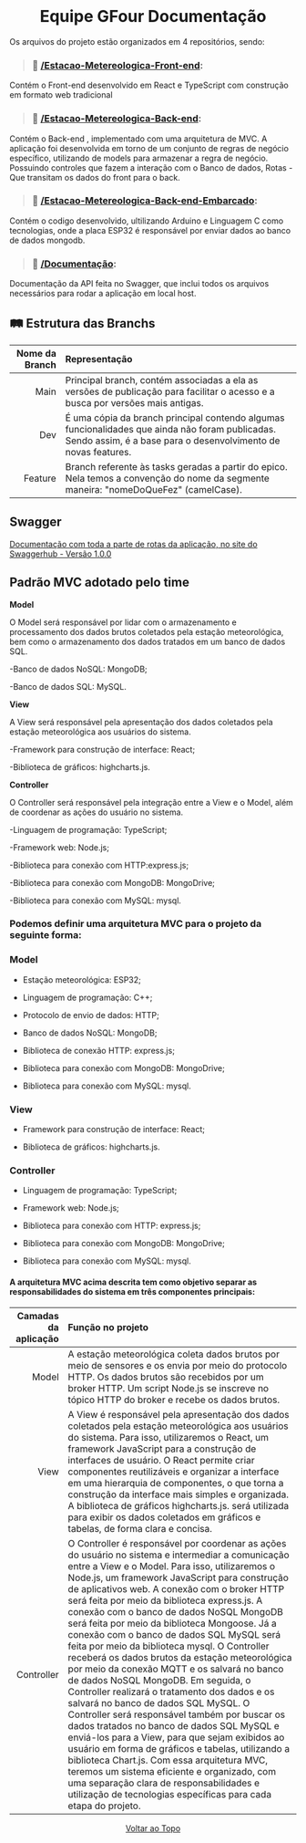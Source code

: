 <br id="topo">
<h1 align = "center"> Equipe GFour Documentação</h1>
<p align = "center">

Os arquivos do projeto estão organizados em 4 repositórios, sendo: 
 

> ### 📁 <a href="https://github.com/EquipeGfour/Estacao-Metereologica-Front-end">/Estacao-Metereologica-Front-end</a>:
Contém o Front-end desenvolvido em React e TypeScript com construção em formato web tradicional

> ### 📁 <a href="https://github.com/EquipeGfour/Estacao-Metereologica-Back-end">/Estacao-Metereologica-Back-end</a>:
Contém o Back-end , implementado com uma arquitetura de MVC. 
A aplicação foi desenvolvida em torno de um conjunto de regras de negócio específico, utilizando de models para armazenar a regra de negócio. Possuindo controles que fazem a interação com o Banco de dados, Rotas - Que transitam os dados do front para o back.

> ### 📁 <a href="https://github.com/EquipeGfour/Estacao-Metereologica-Back-end-Embarcado">/Estacao-Metereologica-Back-end-Embarcado</a>:
Contém o codigo desenvolvido, ultilizando Arduino e Linguagem C como tecnologias, onde a placa ESP32 é responsável por enviar dados ao banco de dados mongodb.
 
> ### 📁 <a href="https://github.com/EquipeGfour/API-4SemestreDSM-EstacaoMeteorologica">/Documentação</a>:
Documentação da API feita no Swagger, que inclui todos os arquivos necessários para rodar a aplicação em local host.


## :railway_track: Estrutura das Branchs

<div>
  
| Nome da Branch | Representação
| ---------------------: | :--------------------- | 
| Main | Principal branch, contém associadas a ela as versões de publicação para facilitar o acesso e a busca por versões mais antigas. |
| Dev | É uma cópia da branch principal contendo algumas funcionalidades que ainda não foram publicadas. Sendo assim, é a base para o desenvolvimento de novas features. |
| Feature | Branch referente às tasks geradas a partir do epico. Nela temos a convenção do nome da segmente maneira: "nomeDoQueFez" (camelCase). |

 
 ## Swagger
   
 [Documentação com toda a parte de rotas da aplicação, no site do Swaggerhub - Versão 1.0.0](https://app.swaggerhub.com/apis-docs/VINIZEUS2002/api-tec_sus/1.0.0)

 ## Padrão MVC adotado pelo time

<b>Model</b>
  
O Model será responsável por lidar com o armazenamento e processamento dos dados brutos coletados pela estação meteorológica, bem como o armazenamento dos dados tratados em um banco de dados SQL.
 
 -Banco de dados NoSQL: MongoDB;
 
 -Banco de dados SQL: MySQL.

<b>View</b>

A View será responsável pela apresentação dos dados coletados pela estação meteorológica aos usuários do sistema.
 
 -Framework para construção de interface: React;
 
 -Biblioteca de gráficos: highcharts.js.

<b>Controller</b>

O Controller será responsável pela integração entre a View e o Model, além de coordenar as ações do usuário no sistema.

  -Linguagem de programação: TypeScript;

  -Framework web: Node.js;

  -Biblioteca para conexão com HTTP:express.js;

  -Biblioteca para conexão com MongoDB: MongoDrive;

  -Biblioteca para conexão com MySQL: mysql.

### Podemos definir uma arquitetura MVC para o projeto da seguinte forma:

### Model

 - Estação meteorológica: ESP32;
 
 - Linguagem de programação: C++;
 
 - Protocolo de envio de dados: HTTP;
 
 - Banco de dados NoSQL: MongoDB;
 
 - Biblioteca de conexão HTTP: express.js;
 
 - Biblioteca para conexão com MongoDB: MongoDrive;
 
 - Biblioteca para conexão com MySQL: mysql.

### View

 - Framework para construção de interface: React;
 
 - Biblioteca de gráficos: highcharts.js.

### Controller

 - Linguagem de programação: TypeScript;
 
 - Framework web: Node.js;
 
 - Biblioteca para conexão com HTTP: express.js;
 
 - Biblioteca para conexão com MongoDB: MongoDrive;
 
 - Biblioteca para conexão com MySQL: mysql.

#### A arquitetura MVC acima descrita tem como objetivo separar as responsabilidades do sistema em três componentes principais:

 | Camadas da aplicação | Função no projeto
| ---------------------: | :--------------------- | 
| Model   | A estação meteorológica coleta dados brutos por meio de sensores e os envia por meio do protocolo HTTP. Os dados brutos são recebidos por um broker HTTP. Um script Node.js se inscreve no tópico HTTP do broker e recebe os dados brutos. |
| View    | A View é responsável pela apresentação dos dados coletados pela estação meteorológica aos usuários do sistema. Para isso, utilizaremos o React, um framework JavaScript para a construção de interfaces de usuário. O React permite criar componentes reutilizáveis e organizar a interface em uma hierarquia de componentes, o que torna a construção da interface mais simples e organizada. A biblioteca de gráficos  highcharts.js. será utilizada para exibir os dados coletados em gráficos e tabelas, de forma clara e concisa. |
| Controller    | O Controller é responsável por coordenar as ações do usuário no sistema e intermediar a comunicação entre a View e o Model. Para isso, utilizaremos o Node.js, um framework JavaScript para construção de aplicativos web. A conexão com o broker HTTP será feita por meio da biblioteca express.js. A conexão com o banco de dados NoSQL MongoDB será feita por meio da biblioteca Mongoose. Já a conexão com o banco de dados SQL MySQL será feita por meio da biblioteca mysql. O Controller receberá os dados brutos da estação meteorológica por meio da conexão MQTT e os salvará no banco de dados NoSQL MongoDB. Em seguida, o Controller realizará o tratamento dos dados e os salvará no banco de dados SQL MySQL. O Controller será responsável também por buscar os dados tratados no banco de dados SQL MySQL e enviá-los para a View, para que sejam exibidos ao usuário em forma de gráficos e tabelas, utilizando a biblioteca Chart.js. Com essa arquitetura MVC, teremos um sistema eficiente e organizado, com uma separação clara de responsabilidades e utilização de tecnologias específicas para cada etapa do projeto. |
 


<p align="center"><a href="#topo">Voltar ao Topo</p> 
